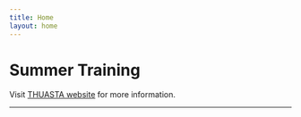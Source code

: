 ```yaml
---
title: Home
layout: home
---
```


# Summer Training

Visit [THUASTA website] for more information.


----

[THUASTA website]: https://thuasta.org/
